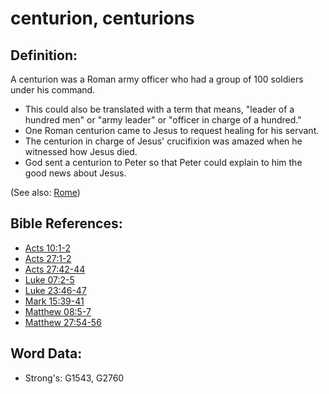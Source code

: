 # centurion, centurions #

## Definition: ##

A centurion was a Roman army officer who had a group of 100 soldiers under his command.

* This could also be translated with a term that means, "leader of a hundred men" or "army leader" or "officer in charge of a hundred."
* One Roman centurion came to Jesus to request healing for his servant.
* The centurion in charge of Jesus' crucifixion was amazed when he witnessed how Jesus died.
* God sent a centurion to Peter so that Peter could explain to him the good news about Jesus.

(See also: [Rome](../names/rome.md))

## Bible References: ##

* [Acts 10:1-2](rc://en/tn/help/act/10/01)
* [Acts 27:1-2](rc://en/tn/help/act/27/01)
* [Acts 27:42-44](rc://en/tn/help/act/27/42)
* [Luke 07:2-5](rc://en/tn/help/luk/07/02)
* [Luke 23:46-47](rc://en/tn/help/luk/23/46)
* [Mark 15:39-41](rc://en/tn/help/mrk/15/39)
* [Matthew 08:5-7](rc://en/tn/help/mat/08/05)
* [Matthew 27:54-56](rc://en/tn/help/mat/27/54)

## Word Data: ##

* Strong's: G1543, G2760

